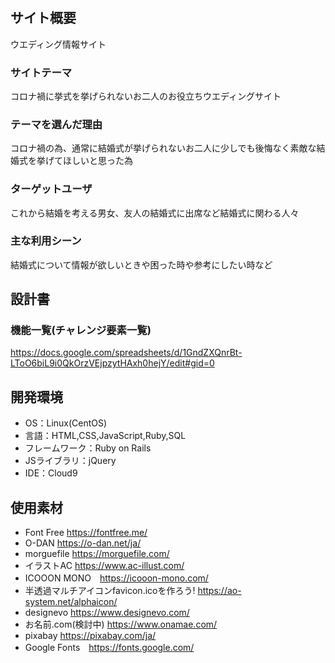 # <Corona de Happy Wedding>

## サイト概要
ウエディング情報サイト

### サイトテーマ
コロナ禍に挙式を挙げられないお二人のお役立ちウエディングサイト

### テーマを選んだ理由
コロナ禍の為、通常に結婚式が挙げられないお二人に少しでも後悔なく素敵な結婚式を挙げてほしいと思った為

### ターゲットユーザ
これから結婚を考える男女、友人の結婚式に出席など結婚式に関わる人々

### 主な利用シーン
結婚式について情報が欲しいときや困った時や参考にしたい時など

## 設計書

### 機能一覧(チャレンジ要素一覧)
https://docs.google.com/spreadsheets/d/1GndZXQnrBt-LToO6biL9i0QkOrzVEjpzytHAxh0hejY/edit#gid=0

## 開発環境
- OS：Linux(CentOS)
- 言語：HTML,CSS,JavaScript,Ruby,SQL
- フレームワーク：Ruby on Rails
- JSライブラリ：jQuery
- IDE：Cloud9

## 使用素材
- Font Free https://fontfree.me/
- O-DAN https://o-dan.net/ja/
- morguefile https://morguefile.com/
- イラストAC https://www.ac-illust.com/
- ICOOON MONO　https://icooon-mono.com/
- 半透過マルチアイコンfavicon.icoを作ろう! https://ao-system.net/alphaicon/
- designevo https://www.designevo.com/
- お名前.com(検討中) https://www.onamae.com/
- pixabay https://pixabay.com/ja/
- Google Fonts　https://fonts.google.com/
